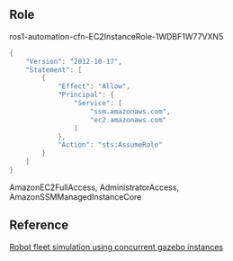 ## Role

ros1-automation-cfn-EC2InstanceRole-1WDBF1W77VXN5

```java
{
    "Version": "2012-10-17",
    "Statement": [
        {
            "Effect": "Allow",
            "Principal": {
                "Service": [
                    "ssm.amazonaws.com",
                    "ec2.amazonaws.com"
                ]
            },
            "Action": "sts:AssumeRole"
        }
    ]
}
```

AmazonEC2FullAccess, AdministratorAccess, AmazonSSMManagedInstanceCore

## Reference

[Robot fleet simulation using concurrent gazebo instances](https://github.com/aws-samples/multi-robot-fleet-sample-application)
